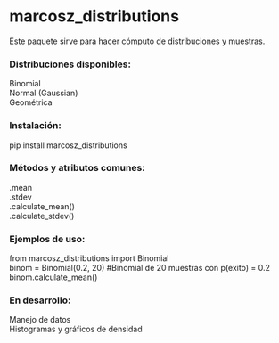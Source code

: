 # marcosz_distributions  
Este paquete sirve para hacer cómputo de distribuciones y muestras.  
### Distribuciones disponibles:   
Binomial  
Normal (Gaussian)   
Geométrica   
### Instalación:  
pip install marcosz_distributions  

### Métodos y atributos comunes:  
.mean  
.stdev  
.calculate_mean()  
.calculate_stdev()  
### Ejemplos de uso:  
from marcosz_distributions import Binomial  
binom = Binomial(0.2, 20) #Binomial de 20 muestras con p(exito) = 0.2  
binom.calculate_mean()  

### En desarrollo:  
Manejo de datos  
Histogramas y gráficos de densidad  




